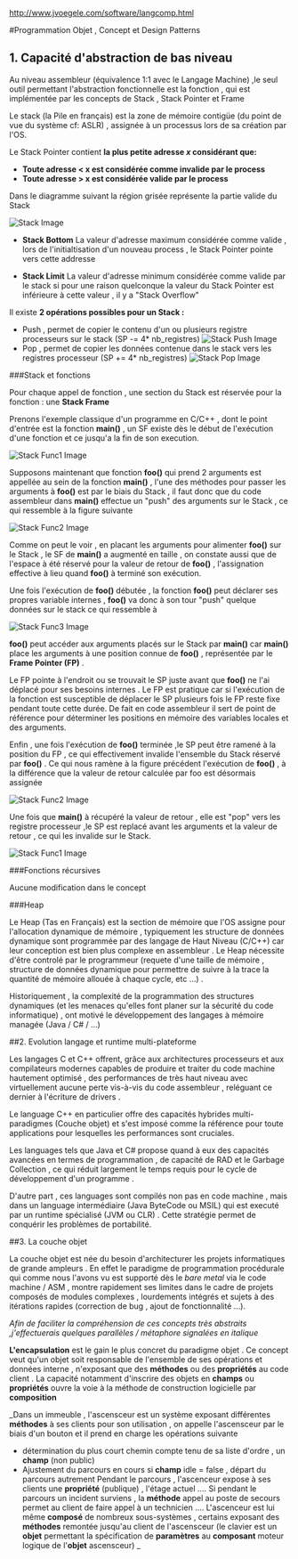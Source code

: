 http://www.jvoegele.com/software/langcomp.html

#Programmation Objet , Concept et Design Patterns

## 1. Capacité d'abstraction de bas niveau

Au niveau assembleur (équivalence 1:1 avec le Langage Machine) ,le seul outil permettant l'abstraction fonctionnelle est la fonction , qui est implémentée par les concepts de Stack , Stack Pointer et Frame

Le stack (la Pile en français) est la zone de mémoire contigüe (du point de vue du système cf: ASLR) , assignée à un processus lors de sa création par l'OS.

Le Stack Pointer contient **la plus petite adresse _x_ considérant que:**
* **Toute adresse < x est considérée comme invalide par le process**
* **Toute adresse > x est considérée valide par le process**

Dans le diagramme suivant  la région grisée représente la partie valide du Stack

![Stack Image](https://github.com/mriam123456/Travaux-Pratique/blob/master/img/stack1.png?raw=true)

* **Stack Bottom** La valeur d'adresse maximum considérée comme valide , lors de l'initialtisation d'un nouveau process , le Stack Pointer pointe vers cette addresse

* **Stack Limit** La valeur d'adresse minimum considérée comme valide par le stack si pour une raison quelconque la valeur du Stack Pointer est inférieure à cette valeur , il y a "Stack Overflow"

Il existe **2 opérations possibles pour un Stack :**
* Push , permet de copier le contenu d'un ou plusieurs registre processeurs sur le stack (SP -= 4* nb_registres)
![Stack Push Image](https://github.com/mriam123456/Travaux-Pratique/blob/master/img/stack2.png?raw=true)
* Pop  , permet de copier les données contenue dans le stack vers les registres processeur (SP += 4* nb_registres)
![Stack Pop Image](https://github.com/mriam123456/Travaux-Pratique/blob/master/img/stack3.png?raw=true)

###Stack et fonctions

Pour chaque appel de fonction , une section du Stack est réservée pour la fonction : une **Stack Frame**

Prenons l'exemple classique d'un programme en C/C++ , dont le point d'entrée est la fonction **main\(\)** , un SF existe dès le début de l'exécution d'une fonction et ce jusqu'a la fin de son execution.

![Stack Func1 Image](https://github.com/mriam123456/Travaux-Pratique/blob/master/img/mstack1.png?raw=true)

Supposons maintenant que fonction **foo\(\)** qui prend 2 arguments est appellée au sein de la fonction **main\(\)** , l'une des méthodes pour passer les arguments à **foo\(\)** est par le biais du Stack , il faut donc que du code assembleur dans **main\(\)** effectue un "push" des arguments sur le Stack , ce qui ressemble à la figure suivante

![Stack Func2 Image](https://github.com/mriam123456/Travaux-Pratique/blob/master/img/mstack2.png?raw=true)

Comme on peut le voir , en placant les arguments pour alimenter **foo\(\)** sur le Stack , le SF de **main\(\)** a augmenté en taille , on constate aussi que de l'espace à été réservé pour la valeur de retour de **foo\(\)** , l'assignation effective à lieu quand **foo\(\)** à terminé son exécution.

Une fois l'exécution de **foo\(\)** débutée , la fonction **foo\(\)** peut déclarer ses propres variable internes , **foo\(\)** va donc à son tour "push" quelque données sur le stack ce qui ressemble à 

![Stack Func3 Image](https://github.com/mriam123456/Travaux-Pratique/blob/master/img/mstack3.png?raw=true)

**foo\(\)** peut accéder aux arguments placés sur le Stack par **main\(\)** car **main\(\)** place les arguments à une position connue de **foo\(\)** , représentée par le **Frame Pointer (FP)** .

Le FP pointe à l'endroit ou se trouvait le SP juste avant que **foo\(\)** ne l'ai déplacé pour ses besoins internes . Le FP est pratique car si l'exécution de la fonction est susceptible de déplacer le SP plusieurs fois le FP reste fixe pendant toute cette durée. De fait en code assembleur il sert de point de référence pour déterminer les positions en mémoire des variables locales et des arguments.

Enfin , une fois l'exécution de **foo\(\)** terminée ,le SP peut être ramené à la position du FP , ce qui effectivement invalide l'ensemble du Stack réservé par **foo\(\)** . Ce qui nous ramène à la figure précédent l'exécution de **foo\(\)** , à la différence que la valeur de retour calculée par foo est désormais assignée 

![Stack Func2 Image](https://github.com/mriam123456/Travaux-Pratique/blob/master/img/mstack2.png?raw=true)

Une fois que **main\(\)** à récupéré la valeur de retour , elle est "pop" vers les registre processeur ,le SP est replacé avant les arguments et la valeur de retour , ce qui les invalide sur le Stack.

![Stack Func1 Image](https://github.com/mriam123456/Travaux-Pratique/blob/master/img/mstack1.png?raw=true)


###Fonctions récursives

Aucune modification dans le concept

###Heap

Le Heap (Tas en Français) est la section de mémoire que l'OS assigne pour l'allocation dynamique de mémoire , typiquement les structure de données dynamique sont programmée par des langage de Haut Niveau (C/C++) car leur conception est bien plus complexe en assembleur . Le Heap nécessite d'être controlé par le programmeur (requete d'une taille de mémoire , structure de données dynamique pour permettre de suivre à la trace la quantité de mémoire allouée à chaque cycle, etc ...) .

Historiquement , la complexité de la programmation des structures dynamiques (et les menaces qu'elles font planer sur la sécurité du code informatique) , ont motivé le développement des langages à mémoire managée (Java / C\# / ...)





##2. Evolution langage et runtime multi-plateforme

Les langages C et C++ offrent, grâce aux architectures processeurs et aux compilateurs modernes capables de produire et traiter du code machine hautement optimisé , des performances de très haut niveau avec virtuellement aucune perte vis-à-vis du code assembleur , reléguant ce dernier à l'écriture de drivers .

Le language C++ en particulier offre des capacités hybrides multi-paradigmes (Couche objet) et s'est imposé comme la référence pour toute applications pour lesquelles les performances sont cruciales.

Les languages tels que Java et C# propose quand à eux des capacités avancées en termes de programmation , de capacité de RAD et le Garbage Collection , ce qui réduit largement le temps requis pour le cycle de développement d'un programme . 

D'autre part , ces languages sont compilés non pas en code machine , mais dans un language intermédiaire (Java ByteCode ou MSIL) qui est executé par un runtime spécialisé (JVM ou CLR) . Cette stratégie permet de conquérir les problèmes de portabilité.

##3. La couche objet

La couche objet est née du besoin d'architecturer les projets informatiques de grande ampleurs . En effet le paradigme de programmation procédurale qui comme nous l'avons vu est supporté dès le _bare metal_ via le code machine / ASM , montre rapidement ses limites dans le cadre de projets composés de modules complexes , lourdements intégrés et sujets à des itérations rapides (correction de bug , ajout de fonctionnalité ...). 


_Afin de faciliter la compréhension de ces concepts très abstraits ,j'effectuerais quelques parallèles / métaphore signalées en italique_

**L'encapsulation** est le gain le plus concret du paradigme objet . Ce concept veut qu'un objet soit responsable de l'ensemble de ses opérations et données interne , n'exposant que des **méthodes** ou des **propriétés** au code client . La capacité notamment d'inscrire des objets en **champs** ou **propriétés** ouvre la voie à la méthode de construction logicielle par **composition**

_Dans un immeuble , l'ascensceur est un système exposant différentes **méthodes** à ses clients pour son utilisation , on appelle l'ascensceur par le biais d'un bouton et il prend en charge les opérations suivante
* détermination du plus court chemin compte tenu de sa liste d'ordre , un **champ** (non public)
* Ajustement du parcours en cours si **champ** idle = false , départ du parcours autrement
Pendant le parcours , l'ascenceur expose à ses clients une **propriété** (publique) , l'étage actuel
....
Si pendant le parcours un incident surviens , la **méthode** appel au poste de secours permet au client de faire appel à un technicien 
....
L'ascenceur est lui même **composé** de nombreux sous-systèmes , certains exposant des **méthodes** remontée jusqu'au client de l'ascensceur (le clavier est un **objet** permettant la spécification de **paramètres** au **composant** moteur logique de l'**objet** ascensceur)
_
